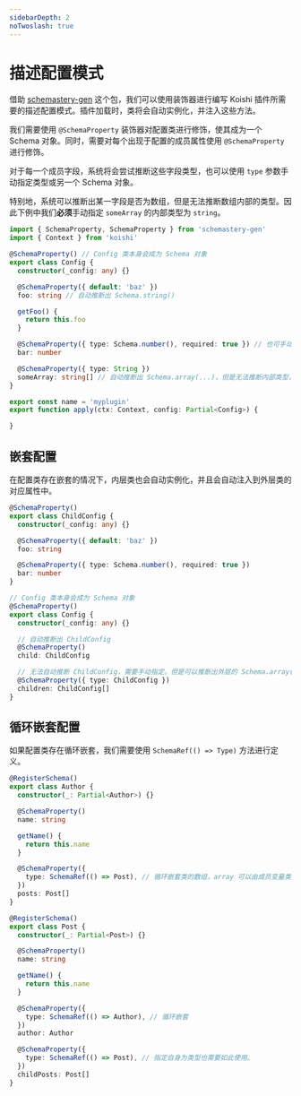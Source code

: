 ```yaml
---
sidebarDepth: 2
noTwoslash: true
---
```


# 描述配置模式

借助 [schemastery-gen](https://code.mycard.moe/3rdeye/schemastery-gen) 这个包，我们可以使用装饰器进行编写 Koishi 插件所需要的描述配置模式。插件加载时，类将会自动实例化，并注入这些方法。

我们需要使用 `@SchemaProperty` 装饰器对配置类进行修饰，使其成为一个 Schema 对象。同时，需要对每个出现于配置的成员属性使用 `@SchemaProperty` 进行修饰。

对于每一个成员字段，系统将会尝试推断这些字段类型，也可以使用 `type` 参数手动指定类型或另一个 Schema 对象。

特别地，系统可以推断出某一字段是否为数组，但是无法推断数组内部的类型。因此下例中我们**必须**手动指定 `someArray` 的内部类型为 `string`。

```ts
import { SchemaProperty, SchemaProperty } from 'schemastery-gen'
import { Context } from 'koishi'

@SchemaProperty() // Config 类本身会成为 Schema 对象
export class Config {
  constructor(_config: any) {}

  @SchemaProperty({ default: 'baz' })
  foo: string // 自动推断出 Schema.string()

  getFoo() {
    return this.foo
  }

  @SchemaProperty({ type: Schema.number(), required: true }) // 也可手动指定 Schema 对象
  bar: number

  @SchemaProperty({ type: String })
  someArray: string[] // 自动推断出 Schema.array(...)，但是无法推断内部类型，需要手动指定
}

export const name = 'myplugin'
export function apply(ctx: Context, config: Partial<Config>) {

}
```

## 嵌套配置

在配置类存在嵌套的情况下，内层类也会自动实例化，并且会自动注入到外层类的对应属性中。

```ts
@SchemaProperty()
export class ChildConfig {
  constructor(_config: any) {}

  @SchemaProperty({ default: 'baz' })
  foo: string

  @SchemaProperty({ type: Schema.number(), required: true })
  bar: number
}

// Config 类本身会成为 Schema 对象
@SchemaProperty()
export class Config {
  constructor(_config: any) {}

  // 自动推断出 ChildConfig
  @SchemaProperty()
  child: ChildConfig

  // 无法自动推断 ChildConfig，需要手动指定。但是可以推断出外层的 Schema.array(...)
  @SchemaProperty({ type: ChildConfig })
  children: ChildConfig[]
}
```

## 循环嵌套配置

如果配置类存在循环嵌套，我们需要使用 `SchemaRef(() => Type)` 方法进行定义。

```ts
@RegisterSchema()
export class Author {
  constructor(_: Partial<Author>) {}

  @SchemaProperty()
  name: string

  getName() {
    return this.name
  }

  @SchemaProperty({
    type: SchemaRef(() => Post), // 循环嵌套类的数组，array 可以由成员变量类型自动推断。
  })
  posts: Post[]
}

@RegisterSchema()
export class Post {
  constructor(_: Partial<Post>) {}

  @SchemaProperty()
  name: string

  getName() {
    return this.name
  }

  @SchemaProperty({
    type: SchemaRef(() => Author), // 循环嵌套
  })
  author: Author

  @SchemaProperty({
    type: SchemaRef(() => Post), // 指定自身为类型也需要如此使用。
  })
  childPosts: Post[]
}
```
